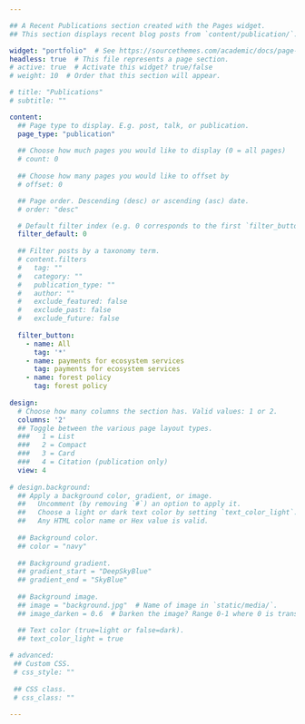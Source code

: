 ```yaml
---

## A Recent Publications section created with the Pages widget.
## This section displays recent blog posts from `content/publication/`.

widget: "portfolio"  # See https://sourcethemes.com/academic/docs/page-builder/
headless: true  # This file represents a page section.
# active: true  # Activate this widget? true/false
# weight: 10  # Order that this section will appear.

# title: "Publications"
# subtitle: ""

content:
  ## Page type to display. E.g. post, talk, or publication.
  page_type: "publication"
  
  ## Choose how much pages you would like to display (0 = all pages)
  # count: 0
  
  ## Choose how many pages you would like to offset by
  # offset: 0

  ## Page order. Descending (desc) or ascending (asc) date.
  # order: "desc"

  # Default filter index (e.g. 0 corresponds to the first `filter_button` instance below)
  filter_default: 0
  
  ## Filter posts by a taxonomy term.
  # content.filters
  #   tag: ""
  #   category: ""
  #   publication_type: ""
  #   author: ""
  #   exclude_featured: false
  #   exclude_past: false
  #   exclude_future: false
  
  filter_button:
    - name: All
      tag: '*'
    - name: payments for ecosystem services
      tag: payments for ecosystem services
    - name: forest policy
      tag: forest policy
  
design:
  # Choose how many columns the section has. Valid values: 1 or 2.
  columns: '2'
  ## Toggle between the various page layout types.
  ###   1 = List
  ###   2 = Compact
  ###   3 = Card
  ###   4 = Citation (publication only)
  view: 4
  
# design.background:
  ## Apply a background color, gradient, or image.
  ##   Uncomment (by removing `#`) an option to apply it.
  ##   Choose a light or dark text color by setting `text_color_light`.
  ##   Any HTML color name or Hex value is valid.
    
  ## Background color.
  ## color = "navy"
  
  ## Background gradient.
  ## gradient_start = "DeepSkyBlue"
  ## gradient_end = "SkyBlue"
  
  ## Background image.
  ## image = "background.jpg"  # Name of image in `static/media/`.
  ## image_darken = 0.6  # Darken the image? Range 0-1 where 0 is transparent and 1 is opaque.

  ## Text color (true=light or false=dark).
  ## text_color_light = true  
  
# advanced:
 ## Custom CSS. 
 # css_style: ""
 
 ## CSS class.
 # css_class: ""

---
```



